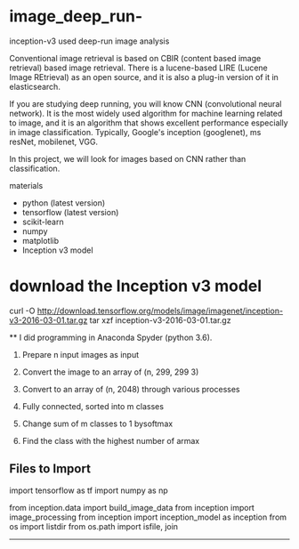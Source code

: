 # image_deep_run-
inception-v3 used deep-run image analysis


Conventional image retrieval is based on CBIR (content based image retrieval) based image retrieval. There is a lucene-based LIRE (Lucene Image REtrieval) as an open source, and it is also a plug-in version of it in elasticsearch.

If you are studying deep running, you will know CNN (convolutional neural network). It is the most widely used algorithm for machine learning related to image, and it is an algorithm that shows excellent performance especially in image classification. Typically, Google's inception (googlenet), ms resNet, mobilenet, VGG.

In this project, we will look for images based on CNN rather than classification.


materials

- python (latest version)
- tensorflow (latest version)
- scikit-learn
- numpy
- matplotlib
- Inception v3 model

# download the Inception v3 model
curl -O http://download.tensorflow.org/models/image/imagenet/inception-v3-2016-03-01.tar.gz
tar xzf inception-v3-2016-03-01.tar.gz



** I did programming in Anaconda Spyder (python 3.6).

1. Prepare n input images as input

2. Convert the image to an array of (n, 299, 299 3)

3. Convert to an array of (n, 2048) through various processes

3. Fully connected, sorted into m classes

4. Change sum of m classes to 1 bysoftmax

5. Find the class with the highest number of armax





Files to Import 
-----------------------------------------------------------------------------------------------------------------------------------

import tensorflow as tf
import numpy as np

from inception.data import build_image_data
from inception import image_processing
from inception import inception_model as inception
from os import listdir
from os.path import isfile, join

-----------------------------------------------------------------------------------------------------------------------------------
